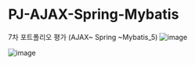 # PJ-AJAX-Spring-Mybatis
7차 포트폴리오 평가 (AJAX~ Spring ~Mybatis_5)
![image](https://github.com/chuyj15/PJ-AJAX-Spring-Mybatis/assets/140798105/bf9ca1fb-0696-4c3d-bbf4-694fcdd11d78)



![image](https://github.com/chuyj15/PJ-AJAX-Spring-Mybatis/assets/140798105/53ab87bf-4103-4256-8d60-ed4cf3f8a690)


